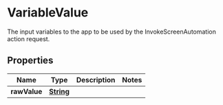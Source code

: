 

# VariableValue

The input variables to the app to be used by the InvokeScreenAutomation action request.

## Properties

| Name | Type | Description | Notes |
|------------ | ------------- | ------------- | -------------|
|**rawValue** | [**String**](String.md) |  |  |



